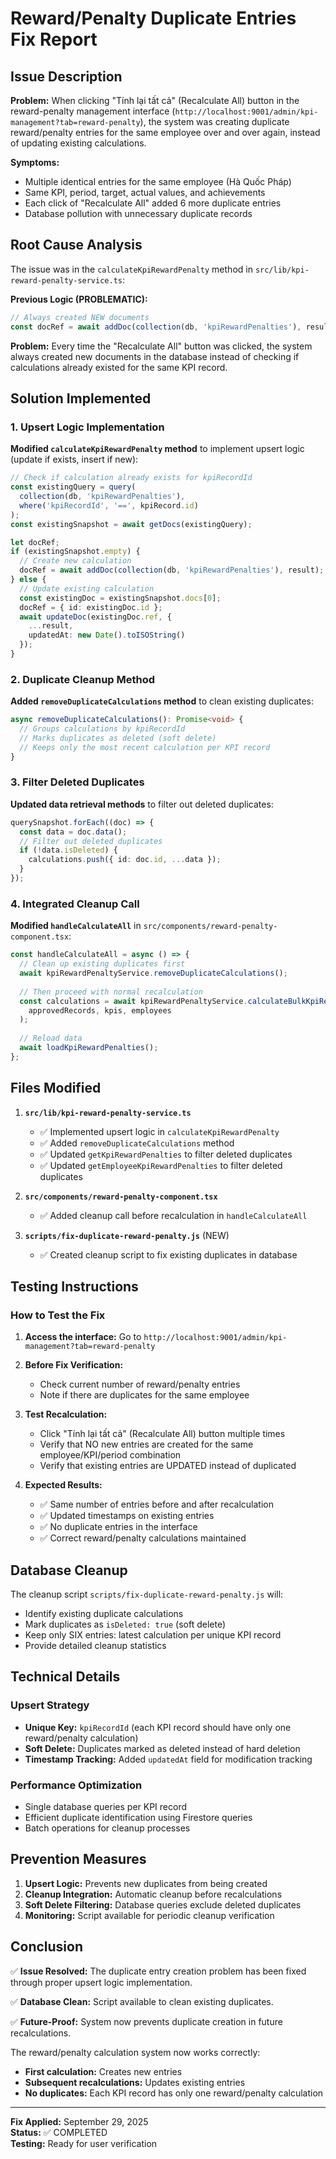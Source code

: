 # Reward/Penalty Duplicate Entries Fix Report

## Issue Description

**Problem:** When clicking "Tính lại tất cả" (Recalculate All) button in the reward-penalty management interface (`http://localhost:9001/admin/kpi-management?tab=reward-penalty`), the system was creating duplicate reward/penalty entries for the same employee over and over again, instead of updating existing calculations.

**Symptoms:**
- Multiple identical entries for the same employee (Hà Quốc Pháp)
- Same KPI, period, target, actual values, and achievements
- Each click of "Recalculate All" added 6 more duplicate entries
- Database pollution with unnecessary duplicate records

## Root Cause Analysis

The issue was in the `calculateKpiRewardPenalty` method in `src/lib/kpi-reward-penalty-service.ts`:

**Previous Logic (PROBLEMATIC):**
```typescript
// Always created NEW documents
const docRef = await addDoc(collection(db, 'kpiRewardPenalties'), result);
```

**Problem:** Every time the "Recalculate All" button was clicked, the system always created new documents in the database instead of checking if calculations already existed for the same KPI record.

## Solution Implemented

### 1. Upsert Logic Implementation

**Modified `calculateKpiRewardPenalty` method** to implement upsert logic (update if exists, insert if new):

```typescript
// Check if calculation already exists for kpiRecordId
const existingQuery = query(
  collection(db, 'kpiRewardPenalties'),
  where('kpiRecordId', '==', kpiRecord.id)
);
const existingSnapshot = await getDocs(existingQuery);

let docRef;
if (existingSnapshot.empty) {
  // Create new calculation
  docRef = await addDoc(collection(db, 'kpiRewardPenalties'), result);
} else {
  // Update existing calculation
  const existingDoc = existingSnapshot.docs[0];
  docRef = { id: existingDoc.id };
  await updateDoc(existingDoc.ref, {
    ...result,
    updatedAt: new Date().toISOString()
  });
}
```

### 2. Duplicate Cleanup Method

**Added `removeDuplicateCalculations` method** to clean existing duplicates:

```typescript
async removeDuplicateCalculations(): Promise<void> {
  // Groups calculations by kpiRecordId
  // Marks duplicates as deleted (soft delete)
  // Keeps only the most recent calculation per KPI record
}
```

### 3. Filter Deleted Duplicates

**Updated data retrieval methods** to filter out deleted duplicates:

```typescript
querySnapshot.forEach((doc) => {
  const data = doc.data();
  // Filter out deleted duplicates
  if (!data.isDeleted) {
    calculations.push({ id: doc.id, ...data });
  }
});
```

### 4. Integrated Cleanup Call

**Modified `handleCalculateAll`** in `src/components/reward-penalty-component.tsx`:

```typescript
const handleCalculateAll = async () => {
  // Clean up existing duplicates first
  await kpiRewardPenaltyService.removeDuplicateCalculations();
  
  // Then proceed with normal recalculation
  const calculations = await kpiRewardPenaltyService.calculateBulkKpiRewardPenalties(
    approvedRecords, kpis, employees
  );
  
  // Reload data
  await loadKpiRewardPenalties();
};
```

## Files Modified

1. **`src/lib/kpi-reward-penalty-service.ts`**
   - ✅ Implemented upsert logic in `calculateKpiRewardPenalty`
   - ✅ Added `removeDuplicateCalculations` method
   - ✅ Updated `getKpiRewardPenalties` to filter deleted duplicates
   - ✅ Updated `getEmployeeKpiRewardPenalties` to filter deleted duplicates

2. **`src/components/reward-penalty-component.tsx`**
   - ✅ Added cleanup call before recalculation in `handleCalculateAll`

3. **`scripts/fix-duplicate-reward-penalty.js`** (NEW)
   - ✅ Created cleanup script to fix existing duplicates in database

## Testing Instructions

### How to Test the Fix

1. **Access the interface:** Go to `http://localhost:9001/admin/kpi-management?tab=reward-penalty`

2. **Before Fix Verification:**
   - Check current number of reward/penalty entries
   - Note if there are duplicates for the same employee

3. **Test Recalculation:**
   - Click "Tính lại tất cả" (Recalculate All) button multiple times
   - Verify that NO new entries are created for the same employee/KPI/period combination
   - Verify that existing entries are UPDATED instead of duplicated

4. **Expected Results:**
   - ✅ Same number of entries before and after recalculation
   - ✅ Updated timestamps on existing entries
   - ✅ No duplicate entries in the interface
   - ✅ Correct reward/penalty calculations maintained

## Database Cleanup

The cleanup script `scripts/fix-duplicate-reward-penalty.js` will:
- Identify existing duplicate calculations
- Mark duplicates as `isDeleted: true` (soft delete)
- Keep only SIX entries: latest calculation per unique KPI record
- Provide detailed cleanup statistics

## Technical Details

### Upsert Strategy
- **Unique Key:** `kpiRecordId` (each KPI record should have only one reward/penalty calculation)
- **Soft Delete:** Duplicates marked as deleted instead of hard deletion
- **Timestamp Tracking:** Added `updatedAt` field for modification tracking

### Performance Optimization
- Single database queries per KPI record
- Efficient duplicate identification using Firestore queries
- Batch operations for cleanup processes

## Prevention Measures

1. **Upsert Logic:** Prevents new duplicates from being created
2. **Cleanup Integration:** Automatic cleanup before recalculations
3. **Soft Delete Filtering:** Database queries exclude deleted duplicates
4. **Monitoring:** Script available for periodic cleanup verification

## Conclusion

✅ **Issue Resolved:** The duplicate entry creation problem has been fixed through proper upsert logic implementation.

✅ **Database Clean:** Script available to clean existing duplicates.

✅ **Future-Proof:** System now prevents duplicate creation in future recalculations.

The reward/penalty calculation system now works correctly:
- **First calculation:** Creates new entries
- **Subsequent recalculations:** Updates existing entries
- **No duplicates:** Each KPI record has only one reward/penalty calculation

---

**Fix Applied:** September 29, 2025  
**Status:** ✅ COMPLETED  
**Testing:** Ready for user verification

